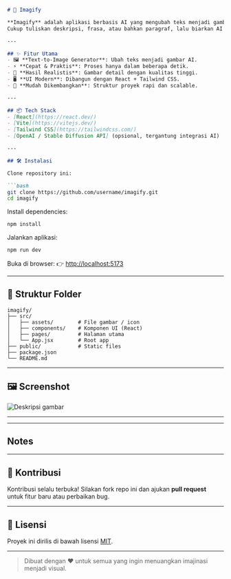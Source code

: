 ````markdown
# 🚀 Imagify

**Imagify** adalah aplikasi berbasis AI yang mengubah teks menjadi gambar berkualitas tinggi hanya dalam hitungan detik.  
Cukup tuliskan deskripsi, frasa, atau bahkan paragraf, lalu biarkan AI menghasilkan visual sesuai imajinasi kamu.

---

## ✨ Fitur Utama
- 🖼️ **Text-to-Image Generator**: Ubah teks menjadi gambar AI.
- ⚡ **Cepat & Praktis**: Proses hanya dalam beberapa detik.
- 🎨 **Hasil Realistis**: Gambar detail dengan kualitas tinggi.
- 🖥️ **UI Modern**: Dibangun dengan React + Tailwind CSS.
- 🔧 **Mudah Dikembangkan**: Struktur proyek rapi dan scalable.

---

## 📦 Tech Stack
- [React](https://react.dev/)  
- [Vite](https://vitejs.dev/)  
- [Tailwind CSS](https://tailwindcss.com/)  
- [OpenAI / Stable Diffusion API] (opsional, tergantung integrasi AI)  

---

## 🛠️ Instalasi

Clone repository ini:

```bash
git clone https://github.com/username/imagify.git
cd imagify
````

Install dependencies:

```bash
npm install
```

Jalankan aplikasi:

```bash
npm run dev
```

Buka di browser:
👉 [http://localhost:5173](http://localhost:5173)

---

## 📂 Struktur Folder

```
imagify/
├── src/
│   ├── assets/        # File gambar / icon
│   ├── components/    # Komponen UI (React)
│   ├── pages/         # Halaman utama
│   └── App.jsx        # Root app
├── public/            # Static files
├── package.json
└── README.md
```

---

## 🖼️ Screenshot

![Deskripsi gambar](/imagify-readme.png)

---

---

## Notes



---

## 🤝 Kontribusi

Kontribusi selalu terbuka! Silakan fork repo ini dan ajukan **pull request** untuk fitur baru atau perbaikan bug.

---

## 📜 Lisensi

Proyek ini dirilis di bawah lisensi [MIT](LICENSE).

---

> Dibuat dengan ❤️ untuk semua yang ingin menuangkan imajinasi menjadi visual.
